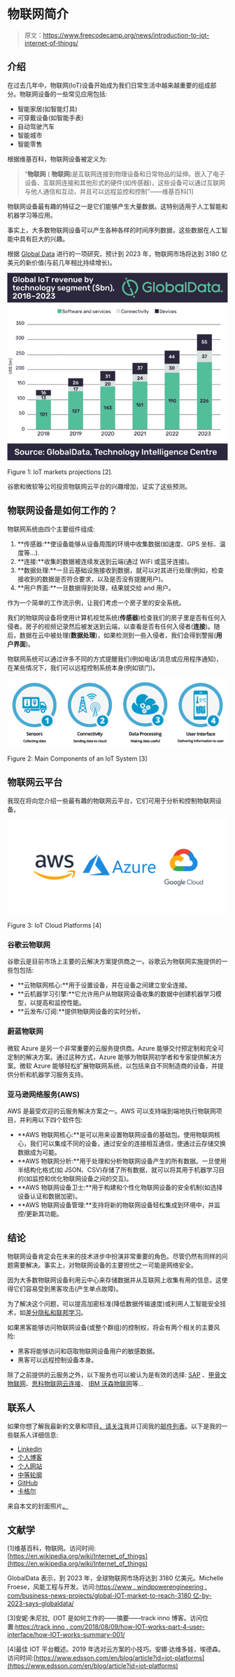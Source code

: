 # 物联网简介

> 原文：<https://www.freecodecamp.org/news/introduction-to-iot-internet-of-things/>

## 介绍

在过去几年中，物联网(IoT)设备开始成为我们日常生活中越来越重要的组成部分。物联网设备的一些常见应用包括:

*   智能家居(如智能灯具)
*   可穿戴设备(如智能手表)
*   自动驾驶汽车
*   智能城市
*   智能零售

根据维基百科，物联网设备被定义为:

> “**物联网** ( **物联网**)是互联网连接到物理设备和日常物品的延伸。嵌入了电子设备、互联网连接和其他形式的硬件(如传感器)，这些设备可以通过互联网与他人通信和互动，并且可以远程监控和控制”——维基百科[1]

物联网设备最有趣的特征之一是它们能够产生大量数据。这特别适用于人工智能和机器学习等应用。

事实上，大多数物联网设备可以产生各种各样的时间序列数据，这些数据在人工智能中具有巨大的兴趣。

根据 [Global Data](https://www.globaldata.com/) 进行的一项研究，预计到 2023 年，物联网市场将达到 3180 亿美元的新价值(与前几年相比持续增长)。

![IoT-grow-chart](img/02924a5259e0a90b7f0ebaf22e33fcd4.png)

Figure 1: IoT markets projections [2].

谷歌和微软等公司投资物联网云平台的兴趣增加，证实了这些预测。

## 物联网设备是如何工作的？

物联网系统由四个主要组件组成:

1.  **传感器:**使设备能够从设备周围的环境中收集数据(如速度、GPS 坐标、温度等...).
2.  **连接:**收集的数据被连续发送到云端(通过 WiFi 或蓝牙连接)。
3.  **数据处理:**一旦云基础设施接收到数据，就可以对其进行处理(例如，检查接收到的数据是否符合要求，以及是否没有提醒用户)。
4.  **用户界面:**一旦数据得到处理，结果就交给 and 用户。

作为一个简单的工作流示例，让我们考虑一个房子里的安全系统。

我们的物联网设备将使用计算机视觉系统(**传感器**)检查我们的房子里是否有任何入侵者。房子的视频记录然后被发送到云端，以查看是否有任何入侵者(**连接**)。随后，数据在云中被处理(**数据处理**)，如果检测到一些入侵者，我们会得到警报(**用户界面**)。

物联网系统可以通过许多不同的方式提醒我们(例如电话/消息或应用程序通知)，在某些情况下，我们可以远程控制系统本身(例如锁门)。

![how-iot-works-summary.001](img/453319cb25fab31f669cab93279d786a.png)

Figure 2: Main Components of an IoT System [3]

## 物联网云平台

我现在将向您介绍一些最有趣的物联网云平台，它们可用于分析和控制物联网设备。

![1_go7sTFOGN2fJGgYrI3E-FA](img/28ffe251c44abc4abd857cf1fd83bd8f.png)

Figure 3: IoT Cloud Platforms [4]

### 谷歌云物联网

谷歌云是目前市场上主要的云解决方案提供商之一。谷歌云为物联网实施提供的一些包包括:

*   **云物联网核心:**用于设置设备，并在设备之间建立安全连接。
*   **云机器学习引擎:**它允许用户从物联网设备收集的数据中创建机器学习模型，以提高和监控性能。
*   **云发布/订阅:**提供物联网设备的实时分析。

### 蔚蓝物联网

微软 Azure 是另一个非常重要的云服务提供商。Azure 能够交付预定制和完全可定制的解决方案。通过这种方式，Azure 能够为物联网初学者和专家提供解决方案。微软 Azure 能够轻松扩展物联网系统，以包括来自不同制造商的设备，并提供分析和机器学习服务支持。

### 亚马逊网络服务(AWS)

AWS 是最受欢迎的云服务解决方案之一。AWS 可以支持端到端地执行物联网项目，并利用以下四个软件包:

*   **AWS 物联网核心:**是可以用来设置物联网设备的基础包。使用物联网核心，我们可以集成不同的设备，通过安全的连接相互通信，使通过云存储交换数据成为可能。
*   **AWS 物联网分析:**用于处理和分析物联网设备产生的所有数据。一旦使用半结构化格式(如 JSON、CSV)存储了所有数据，就可以将其用于机器学习目的(如监控和优化物联网设备之间的交互)。
*   **AWS 物联网设备卫士:**用于构建和个性化物联网设备的安全机制(如选择设备认证和数据加密)。
*   **AWS 物联网设备管理:**支持将新的物联网设备轻松集成到环境中，并监控/更新其功能。

## 结论

物联网设备肯定会在未来的技术进步中扮演非常重要的角色。尽管仍然有同样的问题需要解决。事实上，对物联网设备的主要担忧之一可能是网络安全。

因为大多数物联网设备利用云中心来存储数据并从互联网上收集有用的信息，这使得它们容易受到黑客攻击(产生单点故障)。

为了解决这个问题，可以提高加密标准(降低数据传输速度)或利用人工智能安全技术，如[差分隐私和联邦学习](https://towardsdatascience.com/ai-differential-privacy-and-federated-learning-523146d46b85)。

如果黑客能够访问物联网设备(或整个群组)的控制权，将会有两个相关的主要风险:

*   黑客将能够访问和窃取物联网设备用户的敏感数据。
*   黑客可以远程控制设备本身。

除了之前提供的云服务之外，以下服务也可以被认为是有效的选择: [SAP](https://cloudplatform.sap.com/capabilities/product-info.SAP-Cloud-Platform-Internet-of-Things.48b79cfa-3d49-4a42-9249-e589696691ae.html) 、[甲骨文物联网](https://www.oracle.com/uk/internet-of-things/)、[思科物联网云连接](https://www.cisco.com/c/en/us/solutions/service-provider/iot-cloud-connect/index.html)、 [IBM 沃森物联网](https://www.ibm.com/uk-en/internet-of-things)等...

## 联系人

如果你想了解我最新的文章和项目[，请关注](https://medium.com/@pierpaoloippolito28?source=post_page---------------------------)我并订阅我的[邮件列表](http://eepurl.com/gwO-Dr?source=post_page---------------------------)。以下是我的一些联系人详细信息:

*   [Linkedin](https://uk.linkedin.com/in/pier-paolo-ippolito-202917146?source=post_page---------------------------)
*   [个人博客](https://pierpaolo28.github.io/blog/?source=post_page---------------------------)
*   [个人网站](https://pierpaolo28.github.io/?source=post_page---------------------------)
*   [中等轮廓](https://towardsdatascience.com/@pierpaoloippolito28?source=post_page---------------------------)
*   [GitHub](https://github.com/pierpaolo28?source=post_page---------------------------)
*   [卡格尔](https://www.kaggle.com/pierpaolo28?source=post_page---------------------------)

来自本文的封面照片[。](https://foreignpolicyi.org/blockchain-and-cryptocrypto-solution/)

## 文献学

[1]维基百科，物联网。访问时间:[https://en.wikipedia.org/wiki/Internet_of_things](https://en.wikipedia.org/wiki/Internet_of_things)

GlobalData 表示，到 2023 年，全球物联网市场将达到 3180 亿美元。Michelle Froese，风能工程与开发。访问:[https://www . windpowerengineering . com/business-news-projects/global-IOT-market-to-reach-3180 亿-by-2023-says-globaldata/](https://www.windpowerengineering.com/business-news-projects/global-iot-market-to-reach-318-billion-by-2023-says-globaldata/)

[3]安妮·朱尼拉,《IOT 是如何工作的——摘要——track inno 博客。访问位置:[https://track inno . com/2018/08/09/how-IOT-works-part-4-user-interface/how-IOT-works-summary-001/](https://trackinno.com/2018/08/09/how-iot-works-part-4-user-interface/how-iot-works-summary-001/)

[4]最佳 IOT 平台概述。2019 年选对云方案的小技巧。安娜·达维多娃，埃德森。访问时间:[https://www.edsson.com/en/blog/article?id=iot-platforms](https://www.edsson.com/en/blog/article?id=iot-platforms)